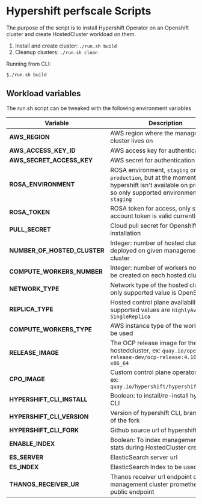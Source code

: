 # Hypershift perfscale Scripts

The purpose of the script is to install Hypershift Operator on an Openshift cluster and create HostedCluster workload on them.

1. Install and create cluster: `./run.sh build`
2. Cleanup clusters: `./run.sh clean`


Running from CLI:

```sh
$./run.sh build
```

## Workload variables

The run.sh script can be tweaked with the following environment variables

| Variable                | Description              | Default |
|-------------------------|--------------------------|---------|
| **AWS_REGION**            | AWS region where the management cluster lives on | `us-west-2` |
| **AWS_ACCESS_KEY_ID**       | AWS access key for authentication | **REQUIRED** |
| **AWS_SECRET_ACCESS_KEY**     | AWS secret for authentication | **REQUIRED** |
| **ROSA_ENVIRONMENT**           | ROSA environment, `staging` or `production`, but at the moment hypershift isn't available on production so only supported environment is `staging`  | `staging` |
| **ROSA_TOKEN** | ROSA token for access, only staging account token is valid currently | **REQUIRED** |
| **PULL_SECRET**   | Cloud pull secret for Openshift installation  | **REQUIRED** |
| **NUMBER_OF_HOSTED_CLUSTER**         | Integer: number of hosted cluster to be deployed on given management cluster | `2` |
| **COMPUTE_WORKERS_NUMBER**         | Integer: number of workers nodes to be created on each hosted cluster | `24` |
| **NETWORK_TYPE**         | Network type of the hosted cluster, only supported value is OpenShiftSDN | `OpenShiftSDN` |
| **REPLICA_TYPE**             | Hosted control plane availability, supported values are `HighlyAvailable`, `SingleReplica` | `HighlyAvailable` |
| **COMPUTE_WORKERS_TYPE**            | AWS instance type of the workers to be used | `m5.4xlarge` |
| **RELEASE_IMAGE**    | The OCP release image for the hostedcluster, ex: `quay.io/openshift-release-dev/ocp-release:4.10.5-x86_64` |  |
| **CPO_IMAGE** | Custom control plane operator image ex: `quay.io/hypershift/hypershift:latest` |  |
| **HYPERSHIFT_CLI_INSTALL**         | Boolean: to install/re-install hypershift CLI  | `true` |
| **HYPERSHIFT_CLI_VERSION**         | Version of hypershift CLI, branch name of the fork | `master` |
| **HYPERSHIFT_CLI_FORK**         | Github source url of hypershift CLI | https://github.com/openshift/hypershift |
| **ENABLE_INDEX**             | Boolean: To index management cluster stats during HostedCluster creation | `true` |
| **ES_SERVER**            | ElasticSearch server url | |
| **ES_INDEX**    | ElasticSearch Index to be used | `ripsaw-kube-burner` |
| **THANOS_RECEIVER_UR** | Thanos receiver url endpoint or management cluster prometheus public endpoint  |  |
